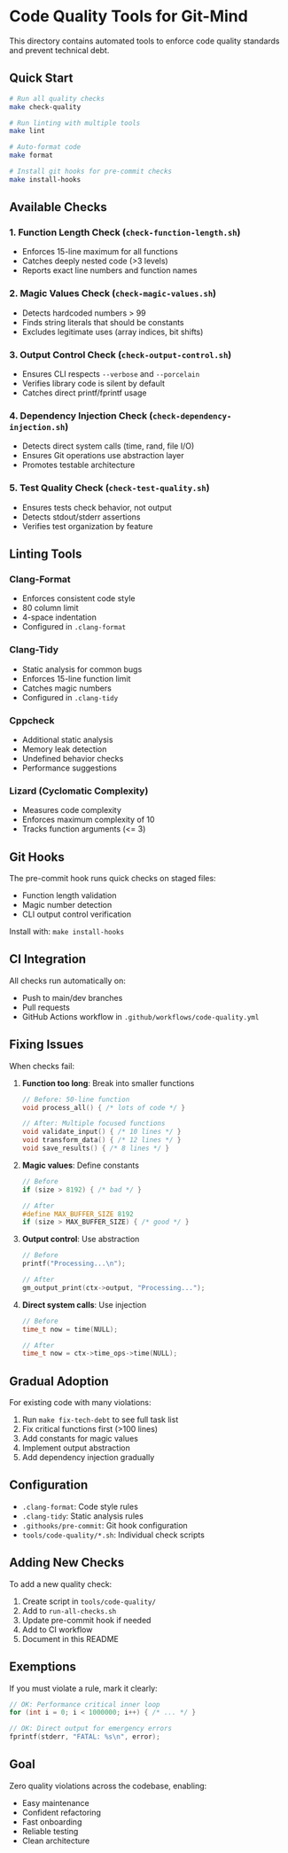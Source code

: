 # Code Quality Tools for Git-Mind

This directory contains automated tools to enforce code quality standards and prevent technical debt.

## Quick Start

```bash
# Run all quality checks
make check-quality

# Run linting with multiple tools
make lint

# Auto-format code
make format

# Install git hooks for pre-commit checks
make install-hooks
```

## Available Checks

### 1. Function Length Check (`check-function-length.sh`)

- Enforces 15-line maximum for all functions
- Catches deeply nested code (>3 levels)
- Reports exact line numbers and function names

### 2. Magic Values Check (`check-magic-values.sh`)

- Detects hardcoded numbers > 99
- Finds string literals that should be constants
- Excludes legitimate uses (array indices, bit shifts)

### 3. Output Control Check (`check-output-control.sh`)

- Ensures CLI respects `--verbose` and `--porcelain`
- Verifies library code is silent by default
- Catches direct printf/fprintf usage

### 4. Dependency Injection Check (`check-dependency-injection.sh`)

- Detects direct system calls (time, rand, file I/O)
- Ensures Git operations use abstraction layer
- Promotes testable architecture

### 5. Test Quality Check (`check-test-quality.sh`)

- Ensures tests check behavior, not output
- Detects stdout/stderr assertions
- Verifies test organization by feature

## Linting Tools

### Clang-Format

- Enforces consistent code style
- 80 column limit
- 4-space indentation
- Configured in `.clang-format`

### Clang-Tidy

- Static analysis for common bugs
- Enforces 15-line function limit
- Catches magic numbers
- Configured in `.clang-tidy`

### Cppcheck

- Additional static analysis
- Memory leak detection
- Undefined behavior checks
- Performance suggestions

### Lizard (Cyclomatic Complexity)

- Measures code complexity
- Enforces maximum complexity of 10
- Tracks function arguments (<= 3)

## Git Hooks

The pre-commit hook runs quick checks on staged files:

- Function length validation
- Magic number detection
- CLI output control verification

Install with: `make install-hooks`

## CI Integration

All checks run automatically on:

- Push to main/dev branches
- Pull requests
- GitHub Actions workflow in `.github/workflows/code-quality.yml`

## Fixing Issues

When checks fail:

1. __Function too long__: Break into smaller functions

   ```c
   // Before: 50-line function
   void process_all() { /* lots of code */ }
   
   // After: Multiple focused functions
   void validate_input() { /* 10 lines */ }
   void transform_data() { /* 12 lines */ }
   void save_results() { /* 8 lines */ }
   ```

2. __Magic values__: Define constants

   ```c
   // Before
   if (size > 8192) { /* bad */ }
   
   // After
   #define MAX_BUFFER_SIZE 8192
   if (size > MAX_BUFFER_SIZE) { /* good */ }
   ```

3. __Output control__: Use abstraction

   ```c
   // Before
   printf("Processing...\n");
   
   // After
   gm_output_print(ctx->output, "Processing...");
   ```

4. __Direct system calls__: Use injection

   ```c
   // Before
   time_t now = time(NULL);
   
   // After
   time_t now = ctx->time_ops->time(NULL);
   ```

## Gradual Adoption

For existing code with many violations:

1. Run `make fix-tech-debt` to see full task list
2. Fix critical functions first (>100 lines)
3. Add constants for magic values
4. Implement output abstraction
5. Add dependency injection gradually

## Configuration

- `.clang-format`: Code style rules
- `.clang-tidy`: Static analysis rules
- `.githooks/pre-commit`: Git hook configuration
- `tools/code-quality/*.sh`: Individual check scripts

## Adding New Checks

To add a new quality check:

1. Create script in `tools/code-quality/`
2. Add to `run-all-checks.sh`
3. Update pre-commit hook if needed
4. Add to CI workflow
5. Document in this README

## Exemptions

If you must violate a rule, mark it clearly:

```c
// OK: Performance critical inner loop
for (int i = 0; i < 1000000; i++) { /* ... */ }

// OK: Direct output for emergency errors
fprintf(stderr, "FATAL: %s\n", error);
```

## Goal

Zero quality violations across the codebase, enabling:

- Easy maintenance
- Confident refactoring
- Fast onboarding
- Reliable testing
- Clean architecture
